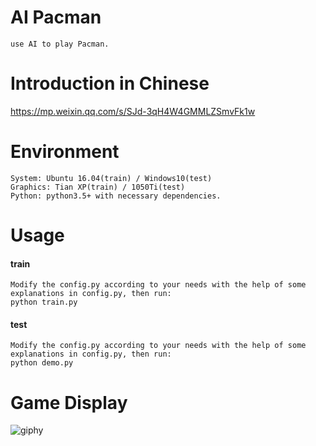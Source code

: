 # AI Pacman
```
use AI to play Pacman.
```

# Introduction in Chinese
https://mp.weixin.qq.com/s/SJd-3qH4W4GMMLZSmvFk1w

# Environment
```
System: Ubuntu 16.04(train) / Windows10(test)
Graphics: Tian XP(train) / 1050Ti(test)
Python: python3.5+ with necessary dependencies.
```

# Usage
#### train
```
Modify the config.py according to your needs with the help of some explanations in config.py, then run:
python train.py
```
#### test
```
Modify the config.py according to your needs with the help of some explanations in config.py, then run:
python demo.py
```

# Game Display
![giphy](demonstration/running.gif)